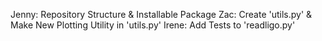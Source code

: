 Jenny: Repository Structure & Installable Package
Zac: Create 'utils.py' & Make New Plotting Utility in 'utils.py'
Irene: Add Tests to 'readligo.py'
